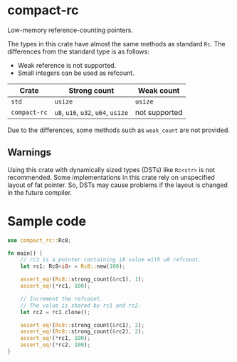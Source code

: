 # compact-rc
Low-memory reference-counting pointers.

The types in this crate have almost the same methods as standard `Rc`.
The differences from the standard type is as follows:

- Weak reference is not supported.
- Small integers can be used as refcount.

| Crate        | Strong count                       | Weak count    |
| ------------ | ---------------------------------- | ------------- |
| `std`        | `usize`                            | `usize`       |
| `compact-rc` | `u8`, `u16`, `u32`, `u64`, `usize` | not supported |

Due to the differences, some methods such as `weak_count` are not provided.

## Warnings
Using this crate with dynamically sized types (DSTs) like `Rc<str>` is not recommended.
Some implementations in this crate rely on unspecified layout of fat pointer.
So, DSTs may cause problems if the layout is changed in the future compiler.

# Sample code
```rust
use compact_rc::Rc8;

fn main() {
    // rc1 is a pointer containing i8 value with u8 refcount.
    let rc1: Rc8<i8> = Rc8::new(100);

    assert_eq!(Rc8::strong_count(&rc1), 1);
    assert_eq!(*rc1, 100);

    // Increment the refcount.
    // The value is shared by rc1 and rc2.
    let rc2 = rc1.clone();

    assert_eq!(Rc8::strong_count(&rc1), 2);
    assert_eq!(Rc8::strong_count(&rc2), 2);
    assert_eq!(*rc1, 100);
    assert_eq!(*rc2, 100);
}
```
